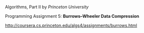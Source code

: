 Algorithms, Part II by _Princeton University_

Programming Assignment 5: **Burrows–Wheeler Data Compression**

http://coursera.cs.princeton.edu/algs4/assignments/burrows.html